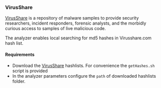 ### VirusShare 
[VirusShare](hhttps://virusshare.com/) is a repository of malware samples to provide security researchers, incident responders, forensic analysts, and the morbidly curious access to samples of live malicious code.

The analyzer enables local searching for md5 hashes in Virusshare.com hash list. 

#### Requirements
- Download the [VirusShare](https://virusshare.com/hashes) hashlists. For convenience the `getHashes.sh` script is provided 
- In the analyzer parameters configure the `path` of downloaded hashlists folder.
